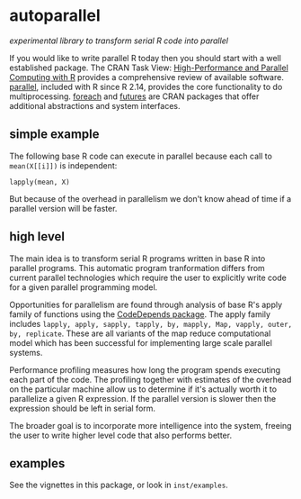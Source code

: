 # autoparallel

_experimental library to transform serial R code into parallel_

If you would like to write parallel R today then you should start with a
well established package. The CRAN Task View: [High-Performance and
Parallel Computing with
R](https://cran.r-project.org/web/views/HighPerformanceComputing.html)
provides a comprehensive review of available software.
[parallel](https://stat.ethz.ch/R-manual/R-devel/library/parallel/doc/parallel.pdf),
included with R since R 2.14, provides the core functionality to do
multiprocessing.
[foreach](https://cran.r-project.org/web/packages/foreach/index.html) and
[futures](https://cran.r-project.org/web/packages/future/index.html) are
CRAN packages that offer additional abstractions and system interfaces.

## simple example

The following base R code can execute in parallel because each call
to `mean(X[[i]])` is independent:

```{R}
lapply(mean, X)
```

But because of the overhead in parallelism we don't know ahead of time if
a parallel version will be faster.

## high level

The main idea is to transform serial R programs written in base R into
parallel programs. This automatic program tranformation differs from
current parallel technologies which require the user to explicitly write
code for a given parallel programming model.

Opportunities for parallelism are found through analysis of base R's apply
family of functions using the [CodeDepends
package](https://cran.r-project.org/web/packages/CodeDepends/index.html).
The apply family includes `lapply, apply, sapply, tapply, by,
mapply, Map, vapply, outer, by, replicate`. These are all variants of the
map reduce computational model which has been successful for implementing
large scale parallel systems.

Performance profiling measures how long the program spends executing each
part of the code. The profiling together with estimates of the overhead on
the particular machine allow us to determine if it's actually worth it to
parallelize a given R expression.  If the parallel version is slower then
the expression should be left in serial form.

The broader goal is to incorporate more intelligence into the system,
freeing the user to write higher level code that also performs better.

## examples

See the vignettes in this package, or look in `inst/examples`.
